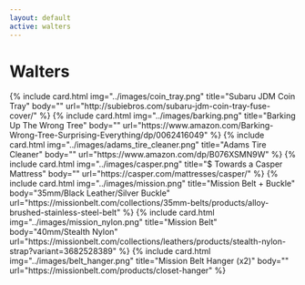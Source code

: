 ```yaml
---
layout: default
active: walters
---
```


<h1 class="mb-3 mt-2 text-center">Walters</h1>
<div class="container">
    <div class="row">
        {% include card.html
            img="../images/coin_tray.png"
            title="Subaru JDM Coin Tray"
            body=""
            url="http://subiebros.com/subaru-jdm-coin-tray-fuse-cover/"
        %}
        {% include card.html
            img="../images/barking.png"
            title="Barking Up The Wrong Tree"
            body=""
            url="https://www.amazon.com/Barking-Wrong-Tree-Surprising-Everything/dp/0062416049"
        %}
        {% include card.html
            img="../images/adams_tire_cleaner.png"
            title="Adams Tire Cleaner"
            body=""
            url="https://www.amazon.com/dp/B076XSMN9W"
        %}
        {% include card.html
            img="../images/casper.png"
            title="$ Towards a Casper Mattress"
            body=""
            url="https://casper.com/mattresses/casper/"
        %}
        {% include card.html
            img="../images/mission.png"
            title="Mission Belt + Buckle"
            body="35mm/Black Leather/Silver Buckle"
            url="https://missionbelt.com/collections/35mm-belts/products/alloy-brushed-stainless-steel-belt"
        %}
        {% include card.html
            img="../images/mission_nylon.png"
            title="Mission Belt"
            body="40mm/Stealth Nylon"
            url="https://missionbelt.com/collections/leathers/products/stealth-nylon-strap?variant=3682528389"
        %}
        {% include card.html
            img="../images/belt_hanger.png"
            title="Mission Belt Hanger (x2)"
            body=""
            url="https://missionbelt.com/products/closet-hanger"
        %}
    </div>
</div>

